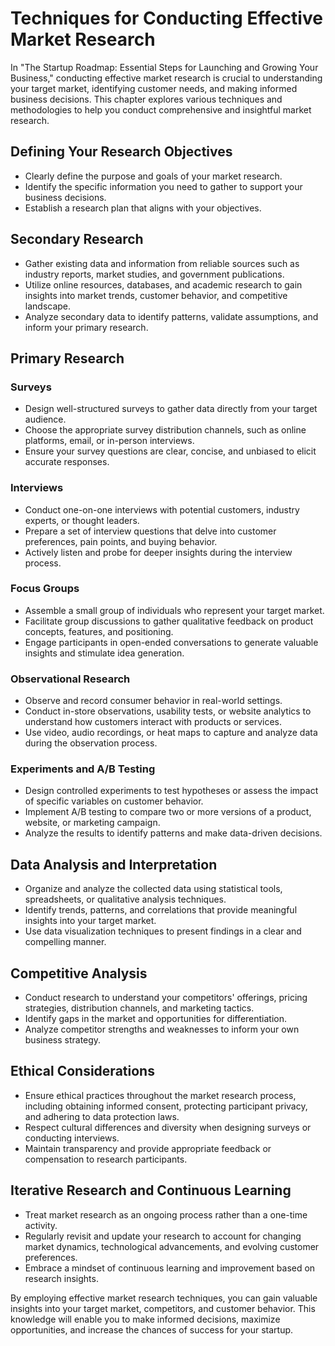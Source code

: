 Techniques for Conducting Effective Market Research
==============================================================

In "The Startup Roadmap: Essential Steps for Launching and Growing Your Business," conducting effective market research is crucial to understanding your target market, identifying customer needs, and making informed business decisions. This chapter explores various techniques and methodologies to help you conduct comprehensive and insightful market research.

Defining Your Research Objectives
---------------------------------

* Clearly define the purpose and goals of your market research.
* Identify the specific information you need to gather to support your business decisions.
* Establish a research plan that aligns with your objectives.

Secondary Research
------------------

* Gather existing data and information from reliable sources such as industry reports, market studies, and government publications.
* Utilize online resources, databases, and academic research to gain insights into market trends, customer behavior, and competitive landscape.
* Analyze secondary data to identify patterns, validate assumptions, and inform your primary research.

Primary Research
----------------

### Surveys

* Design well-structured surveys to gather data directly from your target audience.
* Choose the appropriate survey distribution channels, such as online platforms, email, or in-person interviews.
* Ensure your survey questions are clear, concise, and unbiased to elicit accurate responses.

### Interviews

* Conduct one-on-one interviews with potential customers, industry experts, or thought leaders.
* Prepare a set of interview questions that delve into customer preferences, pain points, and buying behavior.
* Actively listen and probe for deeper insights during the interview process.

### Focus Groups

* Assemble a small group of individuals who represent your target market.
* Facilitate group discussions to gather qualitative feedback on product concepts, features, and positioning.
* Engage participants in open-ended conversations to generate valuable insights and stimulate idea generation.

### Observational Research

* Observe and record consumer behavior in real-world settings.
* Conduct in-store observations, usability tests, or website analytics to understand how customers interact with products or services.
* Use video, audio recordings, or heat maps to capture and analyze data during the observation process.

### Experiments and A/B Testing

* Design controlled experiments to test hypotheses or assess the impact of specific variables on customer behavior.
* Implement A/B testing to compare two or more versions of a product, website, or marketing campaign.
* Analyze the results to identify patterns and make data-driven decisions.

Data Analysis and Interpretation
--------------------------------

* Organize and analyze the collected data using statistical tools, spreadsheets, or qualitative analysis techniques.
* Identify trends, patterns, and correlations that provide meaningful insights into your target market.
* Use data visualization techniques to present findings in a clear and compelling manner.

Competitive Analysis
--------------------

* Conduct research to understand your competitors' offerings, pricing strategies, distribution channels, and marketing tactics.
* Identify gaps in the market and opportunities for differentiation.
* Analyze competitor strengths and weaknesses to inform your own business strategy.

Ethical Considerations
----------------------

* Ensure ethical practices throughout the market research process, including obtaining informed consent, protecting participant privacy, and adhering to data protection laws.
* Respect cultural differences and diversity when designing surveys or conducting interviews.
* Maintain transparency and provide appropriate feedback or compensation to research participants.

Iterative Research and Continuous Learning
------------------------------------------

* Treat market research as an ongoing process rather than a one-time activity.
* Regularly revisit and update your research to account for changing market dynamics, technological advancements, and evolving customer preferences.
* Embrace a mindset of continuous learning and improvement based on research insights.

By employing effective market research techniques, you can gain valuable insights into your target market, competitors, and customer behavior. This knowledge will enable you to make informed decisions, maximize opportunities, and increase the chances of success for your startup.
